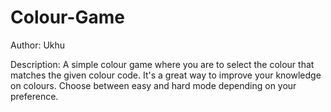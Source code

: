 # Colour-Game

Author: Ukhu

Description: A simple colour game where you are to select the colour that matches the given colour code. It's a great way to improve your knowledge on colours. Choose between easy and hard mode depending on your preference.
